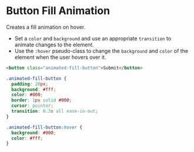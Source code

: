 # Button Fill Animation

Creates a fill animation on hover.

- Set a `color` and `background` and use an appropriate `transition` to animate changes to the element.
- Use the `:hover` pseudo-class to change the `background` and `color` of the element when the user hovers over it.

```html
<button class="animated-fill-button">Submit</button>
```

```css
.animated-fill-button {
  padding: 20px;
  background: #fff;
  color: #000;
  border: 1px solid #000;
  cursor: pointer;
  transition: 0.3s all ease-in-out;
}

.animated-fill-button:hover {
  background: #000;
  color: #fff;
}
```
